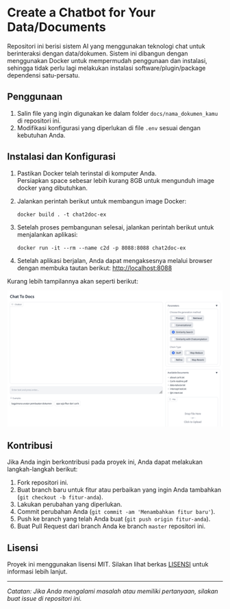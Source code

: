 # Create a Chatbot for Your Data/Documents

Repositori ini berisi sistem AI yang menggunakan teknologi chat untuk berinteraksi dengan data/dokumen. Sistem ini dibangun dengan menggunakan Docker untuk mempermudah penggunaan dan instalasi, sehingga tidak perlu lagi melakukan instalasi software/plugin/package dependensi satu-persatu.

## Penggunaan

1. Salin file yang ingin digunakan ke dalam folder `docs/nama_dokumen_kamu` di repositori ini.
2. Modifikasi konfigurasi yang diperlukan di file `.env` sesuai dengan kebutuhan Anda.

## Instalasi dan Konfigurasi

1. Pastikan Docker telah terinstal di komputer Anda.
<br>Persiapkan space sebesar lebih kurang 8GB untuk mengunduh image docker yang dibutuhkan.
2. Jalankan perintah berikut untuk membangun image Docker:

    ```
    docker build . -t chat2doc-ex
    ```

3. Setelah proses pembangunan selesai, jalankan perintah berikut untuk menjalankan aplikasi:

    ```
    docker run -it --rm --name c2d -p 8088:8088 chat2doc-ex
    ```

4. Setelah aplikasi berjalan, Anda dapat mengaksesnya melalui browser dengan membuka tautan berikut: [http://localhost:8088](http://localhost:8088)

Kurang lebih tampilannya akan seperti berikut:

![chat2docs](screenshot.png)

## Kontribusi

Jika Anda ingin berkontribusi pada proyek ini, Anda dapat melakukan langkah-langkah berikut:

1. Fork repositori ini.
2. Buat branch baru untuk fitur atau perbaikan yang ingin Anda tambahkan (`git checkout -b fitur-anda`).
3. Lakukan perubahan yang diperlukan.
4. Commit perubahan Anda (`git commit -am 'Menambahkan fitur baru'`).
5. Push ke branch yang telah Anda buat (`git push origin fitur-anda`).
6. Buat Pull Request dari branch Anda ke branch `master` repositori ini.

## Lisensi

Proyek ini menggunakan lisensi MIT. Silakan lihat berkas [LISENSI](LISENSI) untuk informasi lebih lanjut.

---

*Catatan: Jika Anda mengalami masalah atau memiliki pertanyaan, silakan buat *issue* di repositori ini.*